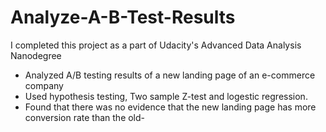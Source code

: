 # Analyze-A-B-Test-Results

I completed this project as a part of Udacity's Advanced Data Analysis Nanodegree


- Analyzed A/B testing results of a new landing page of an e-commerce company 
- Used hypothesis testing, Two sample Z-test and logestic regression.
- Found that there was no evidence that the new landing page has more conversion rate than the old- 

